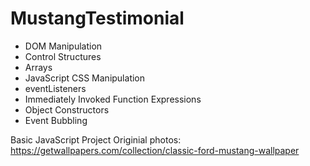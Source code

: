 # MustangTestimonial

- DOM Manipulation
- Control Structures
- Arrays
- JavaScript CSS Manipulation
- eventListeners
- Immediately Invoked Function Expressions
- Object Constructors
- Event Bubbling

Basic JavaScript Project
Originial photos: https://getwallpapers.com/collection/classic-ford-mustang-wallpaper
